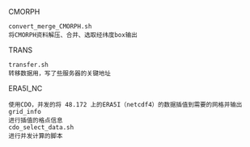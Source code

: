 
CMORPH

    convert_merge_CMORPH.sh
    将CMORPH资料解压、合并、选取经纬度box输出

TRANS

    transfer.sh
    转移数据用，写了些服务器的关键地址

ERA5I_NC

    使用CDO，并发的将 48.172 上的ERA5I（netcdf4）的数据插值到需要的网格并输出
    grid_info
    进行插值的格点信息
    cdo_select_data.sh
    进行并发计算的脚本